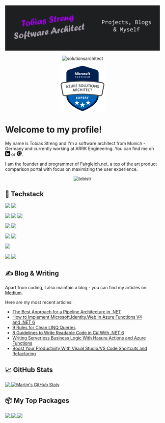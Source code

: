 [![Header](https://raw.githubusercontent.com/TobiStr/TobiStr/master/img/readme_header.png "Header")](https://medium.com/@tobias.streng)

<p align="center"> <img src="https://readme-typing-svg.herokuapp.com?lines=Azure+Solutions+Architect+Expert" alt="solutionsarchitect" /> </p>

<p align="center"> <img src="https://raw.githubusercontent.com/TobiStr/TobiStr/master/img/CertificateBadge.png" alt="azurebadge" height="150"/> </p>

# Welcome to my profile!

My name is Tobias Streng and I'm a software architect from Munich - Germany and currently working at ARRK Engineering. You can find me on [![LinkedIn][1.1]][1] or [![Freelancermap][2.1]][2].

I am the founder and programmer of [Fairgleich.net](https://fairgleich.net), a top of the art product comparison portal with focus on maximizing the user experience. 

<p align="center"> <img src="https://komarev.com/ghpvc/?username=TobiStr&label=%20Profile%20Views%20&color=blue&style=for-the-badge" alt="tobistr" /> </p>

## 🔧 Techstack

![](https://img.shields.io/badge/Editor-Visual%20Studio-informational?style=for-the-badge&logo=visualstudio&logoColor=white&color=blueviolet)
![](https://img.shields.io/badge/Editor-Visual%20Studio%20Code-informational?style=for-the-badge&logo=visualstudiocode&logoColor=white&color=blueviolet)

![](https://img.shields.io/badge/Language-C%23-informational?style=for-the-badge&logo=csharp&logoColor=white&color=blue)
![](https://img.shields.io/badge/Language-TypeScript-informational?style=for-the-badge&logo=typescript&logoColor=white&color=blue)
![](https://img.shields.io/badge/Language-Solidity-informational?style=for-the-badge&logo=solidity&logoColor=white&color=blue)

![](https://img.shields.io/badge/Framework-.NET-informational?style=for-the-badge&logo=dotnet&logoColor=white&color=red)
![](https://img.shields.io/badge/Framework-Angular-informational?style=for-the-badge&logo=angular&logoColor=white&color=red)

![](https://img.shields.io/badge/Tool-Hasura-informational?style=for-the-badge&logo=hasura&logoColor=white&color=00b859)
![](https://img.shields.io/badge/Tool-Terraform-informational?style=for-the-badge&logo=terraform&logoColor=white&color=00b859)

![](https://img.shields.io/badge/Cloud-Microsoft%20Azure-informational?style=for-the-badge&logo=icloud&logoColor=white&color=26ffff)

![](https://img.shields.io/badge/Certificate-Azure%20DevOps%20Engineer%20Expert-informational?style=for-the-badge&logo=windows&logoColor=white&color=ADD8E6)
![](https://img.shields.io/badge/Certificate-Azure%20Cloud%20Solutions%20Architect%20Expert-informational?style=for-the-badge&logo=windows&logoColor=white&color=ADD8E6)

## &#x270d; Blog & Writing

Apart from coding, I also maintain a blog - you can find my articles on [Medium](https://medium.com/@tobias.streng).

Here are my most recent articles:

<!-- BLOG-POST-LIST:START -->
- [The Best Approach for a Pipeline Architecture in .NET](https://betterprogramming.pub/the-best-approach-for-a-pipeline-architecture-in-net-d0ad0332ea24?source=rss-c40fa101e695------2)
- [How to Implement Microsoft.Identity.Web in Azure Functions V4 and .NET 6](https://betterprogramming.pub/how-to-implement-microsoft-identity-web-in-azure-functions-v4-and-net-6-7e6ef97b2926?source=rss-c40fa101e695------2)
- [9 Rules for Clean LINQ Queries](https://betterprogramming.pub/9-rules-for-clean-linq-queries-2a894724bb61?source=rss-c40fa101e695------2)
- [8 Guidelines to Write Readable Code in C# With .NET 6](https://betterprogramming.pub/8-guidelines-to-write-readable-code-in-c-with-net-6-2cbf0bfe4a17?source=rss-c40fa101e695------2)
- [Writing Serverless Business Logic With Hasura Actions and Azure Functions](https://betterprogramming.pub/writing-serverless-business-logic-with-hasura-actions-and-azure-functions-505c7c9f743b?source=rss-c40fa101e695------2)
- [Boost Your Productivity With Visual Studio/VS Code Shortcuts and Refactoring](https://betterprogramming.pub/leverage-your-coding-speed-to-the-maximum-with-visual-studio-vscode-shortcuts-and-refactorings-fcbed61b7540?source=rss-c40fa101e695------2)
<!-- BLOG-POST-LIST:END -->

## &#x1f4c8; GitHub Stats

<a href="https://github.com/TobiStr/TobiStr">
  <img align="center" src="https://github-readme-stats.vercel.app/api/top-langs/?username=TobiStr&hide=java,html,tex&title_color=ffffff&text_color=c9cacc&icon_color=2bbc8a&bg_color=1d1f21&langs_count=3" />
</a>
<a href="https://github.com/TobiStr/TobiStr">
  <img align="center" src="https://github-readme-stats.vercel.app/api?username=TobiStr&show_icons=true&line_height=27&count_private=true&title_color=ffffff&text_color=c9cacc&icon_color=2bbc8a&bg_color=1d1f21" alt="Martin's GitHub Stats" />
</a>

## 📦 My Top Packages

<a href="https://github.com/TobiStr/ObservablePipelines">
  <img align="center" src="https://github-readme-stats.vercel.app/api/pin/?username=TobiStr&repo=ObservablePipelines&title_color=ffffff&text_color=c9cacc&icon_color=2bbc8a&bg_color=1d1f21" />
</a>

<a href="https://github.com/TobiStr/RecursiveStringInterpolation">
  <img align="center" src="https://github-readme-stats.vercel.app/api/pin/?username=TobiStr&repo=RecursiveStringInterpolation&title_color=ffffff&text_color=c9cacc&icon_color=2bbc8a&bg_color=1d1f21" />
</a>

<a href="https://github.com/TobiStr/DateTimeRange">
  <img align="center" src="https://github-readme-stats.vercel.app/api/pin/?username=TobiStr&repo=DateTimeRange&title_color=ffffff&text_color=c9cacc&icon_color=2bbc8a&bg_color=1d1f21" />
</a>

<!-- links to social media icons -->

[1.1]: https://raw.githubusercontent.com/TobiStr/TobiStr/master/img/linkedin.png
[2.1]: https://raw.githubusercontent.com/TobiStr/TobiStr/master/img/freelancermap_small.png

<!-- links to your social media accounts -->

[1]: https://www.linkedin.com/in/tobiasstreng/
[2]: https://www.freelancermap.de/freelancer-verzeichnis/profile/entwicklung/395692-profil-azure-cloud-solutions-architect-expert-net-angular-hasura.html

<!-- Resources -->
<!-- Icons: https://simpleicons.org/ -->
<!-- GitHub Stats: https://github.com/anuraghazra/github-readme-stats -->
<!-- Emojis: https://emojipedia.org/emoji/ -->
<!-- HTML Emojis: https://www.fileformat.info/index.htm -->
<!-- Shields: https://shields.io/ -->
<!-- Awesome GitHub Profile README: https://github.com/abhisheknaiidu/awesome-github-profile-readme -->

